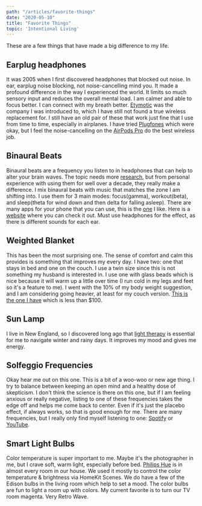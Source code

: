 ```yaml
---
path: "/articles/favorite-things"
date: "2020-05-10"
title: "Favorite Things"
topic: 'Intentional Living'
---
```


These are a few things that have made a big difference to my life.

## Earplug headphones
It was 2005 when I first discovered headphones that blocked out noise.  In ear, earplug noise blocking, not noise-cancelling mind you.  It made a profound difference in the way I experienced the world.  It limits so much sensory input and reduces the overall mental load.  I am calmer and able to focus better.  I can connect with my breath better.  [Etymotic](https://www.etymotic.com/consumer/headset-earphones/hf3.html) was the company I was introduced to, which I have still not found a true wireless replacement for.  I still have an old pair of these that work just fine that I use from time to time, especially in airplanes.  I have tried [Plugfones](https://www.plugfones.com/) which were okay, but I feel the noise-cancelling on the [AirPods Pro](https://www.apple.com/airpods-pro/) do the best wireless job.

## Binaural Beats
Binaural beats are a frequency you listen to in headphones that can help to alter your brain waves.  The topic needs more [research](https://www.psychologytoday.com/us/blog/sleep-newzzz/201810/how-can-binaural-beats-help-you-sleep-better), but from personal experience with using them for well over a decade, they really make a difference.  I mix binaural beats with music that matches the zone I am shifting into.  I use them for 3 main modes: focus(gamma), workout(beta), and sleep(theta for wind down and then delta for falling asleep).  There are many apps for your phone that you can use, this is the [one](https://apps.apple.com/us/app/binaural-β/id838752522) I like.  Here is a [website](https://mynoise.net/NoiseMachines/binauralBrainwaveGenerator.php) where you can check it out.  Must use headphones for the effect, as there is different sounds for each ear.

## Weighted Blanket
This has been the most surprising one.  The sense of comfort and calm this provides is something that improves my every day.  I have two: one that stays in bed and one on the couch.  I use a twin size since this is not something my husband is interested in.  I use one with glass beads which is nice because it will warm up a little over time (I run cold in my legs and feet so it's a feature to me).  I went with the 10% of my body weight suggestion, and I am considering going heavier, at least for my couch version.  [This is the one I have](https://smile.amazon.com/dp/B07345G3QG/ref=cm_sw_em_r_mt_dp_U_tubUEbENSCW3J) which is less than $100.


## Sun Lamp
I live in New England, so I discovered long ago that [light therapy](https://www.verilux.com/collections/happylight-therapy-lamps-boxes/products/happylight-lumi) is essential for me to navigate winter and rainy days. It improves my mood and gives me energy.

## Solfeggio Frequencies
Okay hear me out on this one.  This is a bit of a woo-woo or new age thing.  I try to balance between keeping an open mind and a healthy dose of skepticism.  I don't think the science is there on this one, but if I am feeling anxious or really negative, listing to one of these frequencies takes the edge off and helps me come back to center.  Even if it's just the placebo effect, if always works, so that is good enough for me.  There are many frequencies, but I really only find myself listening to one: [Spotify](https://open.spotify.com/track/4L9eWopTf7ssh40rFSQ15z?si=ptm1jX5pSFeiNOy4Yog2Gw) or [YouTube](https://youtu.be/IU13sdrLQ-M).


## Smart Light Bulbs
Color temperature is super important to me.  Maybe it's the photographer in me, but I crave soft, warm light, especially before bed.  [Philips Hue](https://www2.meethue.com/en-us/bulbs) is in almost every room in our house.  We used it mostly to control the color temperature & brightness via HomeKit Scenes.  We do have a few of the Edison bulbs in the living room which help to set a mood.  The color bulbs are fun to light a room up with colors.  My current favorite is to turn our TV room magenta.  Very Retro Wave.